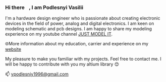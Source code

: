 ### Hi there <img src="https://github.com/VasiliyPodlesniy/PhotoForRepositories/blob/master/hiy.gif" width="10px">, I am Podlesnyi Vasilii 

I'm a hardware design engineer who is passionate about creating electronic devices in the field of power, analog and digital electronics. I am keen on modeling schematic and pcb designs. I am happy to share my modeling experience on my youtube channel [JUST MODEL IT](https://www.youtube.com/channel/UCoNTV8hdYqtWGnWhq0Xz1Yw).

🌐More information about my education, carrier and experience on my [website](https://vpodlesniy1996.wixsite.com/mysite-1)

My pleasure to make you familiar with my projects. Feel free to contact me. I will be happy to contribute with you my altium library 😊

📫 vpodlesniy1996@gmail.com

